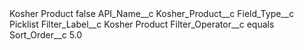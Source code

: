 <?xml version="1.0" encoding="UTF-8"?>
<CustomMetadata xmlns="http://soap.sforce.com/2006/04/metadata" xmlns:xsi="http://www.w3.org/2001/XMLSchema-instance" xmlns:xsd="http://www.w3.org/2001/XMLSchema">
    <label>Kosher Product</label>
    <protected>false</protected>
    <values>
        <field>API_Name__c</field>
        <value xsi:type="xsd:string">Kosher_Product__c</value>
    </values>
    <values>
        <field>Field_Type__c</field>
        <value xsi:type="xsd:string">Picklist</value>
    </values>
    <values>
        <field>Filter_Label__c</field>
        <value xsi:type="xsd:string">Kosher Product</value>
    </values>
    <values>
        <field>Filter_Operator__c</field>
        <value xsi:type="xsd:string">equals</value>
    </values>
    <values>
        <field>Sort_Order__c</field>
        <value xsi:type="xsd:double">5.0</value>
    </values>
</CustomMetadata>
